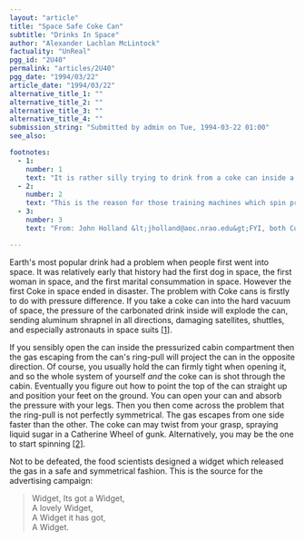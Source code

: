 ```yaml
---
layout: "article"
title: "Space Safe Coke Can"
subtitle: "Drinks In Space"
author: "Alexander Lachlan McLintock"
factuality: "UnReal"
pgg_id: "2U40"
permalink: "articles/2U40"
pgg_date: "1994/03/22"
article_date: "1994/03/22"
alternative_title_1: ""
alternative_title_2: ""
alternative_title_3: ""
alternative_title_4: ""
submission_string: "Submitted by admin on Tue, 1994-03-22 01:00"
see_also:

footnotes: 
  - 1:
    number: 1
    text: "It is rather silly trying to drink from a coke can inside a space suit when the coke can is outside."
  - 2:
    number: 2
    text: "This is the reason for those training machines which spin prospective astronauts in all directions at once."
  - 3:
    number: 3
    text: "From: John Holland &lt;jholland@aoc.nrao.edu&gt;FYI, both Coca-Cola and Pepsi have developed cans for dispensing their beverages for space shuttle crews. I saw some film of the first trials in space. Quite amusing actually. The beverage would come out as a foam spheroid, which would be played with by the crew. They would blow on the edges to make it spin, or just follow it around the cabin and sneak up on it and consume it.There is an example of one of the actual cans on display at the National Space Hall of Fame (or something like that) in Alamogordo, New Mexico, located near White Sands Missile Range."

---
```

<div>
<p>Earth's most popular drink had a problem when people first went into space. It was relatively early that history had the first dog in space, the first woman in space, and the first marital consummation in space. However the first Coke in space ended in disaster. The problem with Coke cans is firstly to do with pressure difference. If you take a coke can into the hard vacuum of space, the pressure of the carbonated drink inside will explode the can, sending aluminum shrapnel in all directions, damaging satellites, shuttles, and especially astronauts in space suits <a href="#footnote-body.1" name="footnote-link.1" class="footnote-link">[1]</a>.</p>
<p>If you sensibly open the can inside the pressurized cabin compartment then the gas escaping from the can's ring-pull will project the can in the opposite direction. Of course, you usually hold the can firmly tight when opening it, and so the whole system of yourself <em>and</em> the coke can is shot through the cabin. Eventually you figure out how to point the top of the can straight up and position your feet on the ground. You can open your can and absorb the pressure with your legs. Then you then come across the problem that the ring-pull is not perfectly symmetrical. The gas escapes from one side faster than the other. The coke can may twist from your grasp, spraying liquid sugar in a Catherine Wheel of gunk. Alternatively, you may be the one to start spinning <a href="#footnote-body.2" name="footnote-link.2" class="footnote-link">[2]</a>.</p>
<p>Not to be defeated, the food scientists designed a widget which released the gas in a safe and symmetrical fashion. This is the source for the advertising campaign:</p>
<blockquote>Widget, Its got a Widget,<br>
A lovely Widget,<br>
A Widget it has got,<br>
A Widget.</blockquote>
</div>
